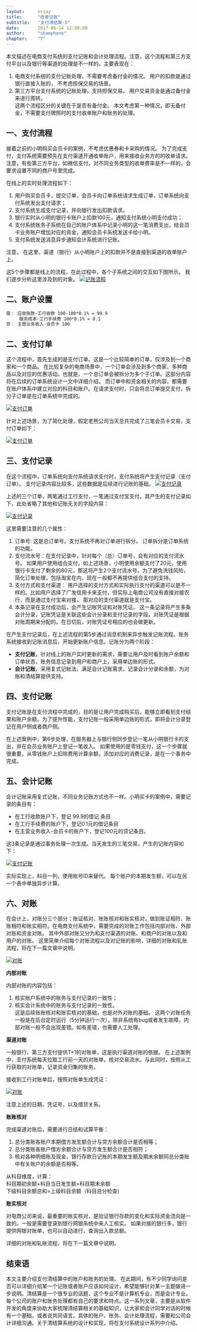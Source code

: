```yaml
---
layout: 	essay
title: 		"收单记账"
subtitle: 	"支付清结算-5"
date: 		2017-06-14 12:00:00
author: 	"shamphone"
chapter:	"7"
---
```


本文描述在电商支付系统的支付记账和会计处理流程。注意，这个流程和第三方支付平台以及银行等渠道的处理是不一样的。主要表现在：
1. 电商支付系统的支付记账处理，不需要考虑备付金的情况。 用户的扣款是通过银行直接入账的， 不考虑担保交易的场景。   
2. 第三方平台支付系统的记账处理，支持担保交易。 用户交易资金是通过备付金来进行周转。  
这两个流程区分的关键在于是否有备付金。 本文考虑第一种情况，即无备付金，不需要支付牌照时的支付收单账户和账务的处理。 

## 一、支付流程

接着之前的小明购买会员卡的案例，不考虑优惠券和卡采购的情况。 为了完成支付，支付系统需要预先在支付渠道开通收单账户，用来接收业务方的的收单请求。 注意，有些第三方平台，如微信支付，对不同业务类型的收单费率是不一样的，会要求设置不同的商户号里完成。 

在线上的实时处理流程如下：

1.  用户购买会员卡，提交订单，会员卡向订单系统请求生成订单，订单系统向支付系统发出支付请求；  
2.  支付系统生成支付记录，并向银行发出扣款请求。 
3.  银行实时从小明的银行卡账户上扣款100元，通知支付系统小明支付成功；  
4.  支付系统账务子系统在自己的账户体系中记录小明的这一笔消费支出，给会员卡业务账户增加对应的资金，通知会员卡系统发送卡给小明。  
5.  支付系统发送消息异步通知会计系统进行记账。  

注意， 在这里，渠道（银行）从小明账户上的扣款并不是直接到渠道的收单账户上。

这5个步骤都是线上的流程，在此过程中，各个子系统之间的交互如下图所示。 我们逐步分析这里涉及到的对象。 
[![记账流程](http://static.cocolian.cn/img/in-post/clearing-accounting.jpg)](http://static.cocolian.cn/img/in-post/clearing-accounting.jpg)


## 二、账户设置



```hbs
借： 应收账款-工行收款 100-100*0.1% = 99.9
     服务成本-工行手续费 100*0.1% = 0.1
贷： 主营业务收入-会员卡 100
```


## 二、支付订单

这个流程中，首先生成的是支付订单。这是一个比较简单的订单，仅涉及到一个商家和一个商品。 在比较复杂的电商场景中，一个订单会涉及到多个商家、多种商品以及对应的优惠活动。也就是，一个总订单会被拆分为多个子订单。这部分内容将在后续的订单系统设计一文中详细介绍。 而订单中和资金相关的内容，都需要在账户体系中建立对应的科目和账户。在请求支付时，只会将总订单提交支付，拆分子订单是在订单系统中完成的。

[![支付订单](http://static.cocolian.cn/img/in-post/clearing-order.jpeg)](http://static.cocolian.cn/img/in-post/clearing-order.jpeg)

  
针对上述场景，为了简化处理，假定老熊公司当天总共完成了三笔会员卡交易，支付订单如下：

[![支付订单](http://static.cocolian.cn/img/in-post/clearing-tb-orders.jpg)](http://static.cocolian.cn/img/in-post/clearing-tb-orders.jpg)

## 三、支付记录

在这个流程中，订单系统向支付系统请求支付时，支付系统将产生支付记录（支付订单）。 支付记录内容比较多，这些数据是后续进行记账的基础。 
[![支付记录](http://static.cocolian.cn/img/in-post/clearing-record.jpeg)](http://static.cocolian.cn/img/in-post/clearing-record.jpeg)

上述的三个订单，两笔通过工行支付，一笔通过支付宝支付，其产生的支付记录如下，此处省略了其他和记账无关的字段内容：

[![支付记录](http://static.cocolian.cn/img/in-post/clearing-tb-record.jpg)](http://static.cocolian.cn/img/in-post/clearing-tb-record.jpg)

这里需要注意的几个属性：

1.  订单号: 这是总订单号。支付系统不再对订单进行拆分。 订单拆分是订单系统的功能。
2.  支付流水号：在支付记录中，针对每个（总）订单号，会有对应的支付流水号。 如果用户使用组合支付，如上述场景，小明使用余额支付了20元，使用银行卡支付了剩余的80元，那这将产生2个支付流水号。为了避免洗钱风险，简化订单处理，包括淘宝在内，现在一般都不再提供组合支付的支持。  
3.  支付方式和支付渠道： 用户选择的支付方式和实际执行支付的渠道可以是不一样的。比如用户选择了广发信用卡来支付，但实际上电商公司没有直接对接农行，而是通过支付宝来对接， 那对应的支付渠道就是支付宝。 
3.  本条记录在支付成功后，会产生记账凭证和对账凭证。 这一条记录将产生多条会计分录，记账凭证是关联这些会计分录和支付记录的字段。对账凭证是根据对账周期来分配的。在日切后，对账凭证号相应的也会做更新。 

在产生支付记录后，在上述流程的第5步通过消息机制来异步触发记账流程。账务系统接收到记账消息后，开始更新账户信息。记账分为两个阶段：  
- **支付记账**，针对线上的账户实时更新的需求，需要让用户及时看到账户余额和订单状态，账务信息记录到用户和商户上，采用单边账的形式。  
- **会计记账**，采用复式记帐法，满足会计记账需求，记录会计分录和余额，为对账和清结算提供支持。  


## 四、支付记账

支付记账是在支付流程中完成的，目的是让用户完成购买后，能够立即看到支付结果和账户余额。为了提升性能，支付记账一般采用单边账的形式，即将会计分录登记在用户侧或者商户侧。

在上述案例中，第6步处理，在服务器上与银行侧同步登记一笔从小明银行卡的支出，并在会员业务账户上登记一笔收入。
如果使用的是零钱支付，这一个步骤就很重要，从零钱账户上扣除费用计算余额，添加对应的消费记录，是在一个事务中完成。

## 五、会计记账

会计记账采用复式记账，不同业务记账方式也不一样。小明买卡的案例中，需要记录的条目有：

- 在工行收款账户下，登记 99.9的借记 条目  
- 在工行手续费的账户下，登记0.1元的借记条目  
- 在主营业务收入-会员卡的账户下，登记100元的贷记条目。  

这3条记录是通过事务处理一次生成。当天发生的三笔交易，产生的记账内容如下：

[![支付记账](http://static.cocolian.cn/img/in-post/clearing-tb-accounting-2.jpg)](http://static.cocolian.cn/img/in-post/clearing-tb-accounting-2.jpg)

实际实现上，科目一列，使用账号ID来替代。 每个账户的本期发生额，可以在另一个表中单独异步计算。 

## 六、对账

在会计上，对账分三个部分：账证核对、账账核对和账实核对，做到账证相符、账账相符和账实相符。在电商支付系统中，需要完成的对账工作包括内部对账、外部对账和资金对账。 
其中外部对账又分为和支付渠道的对账、和商户的对账以及和用户的对账。 这里简单介绍每个对账流程以及对记账的影响，详细的对账和轧账流程，将在下一篇文章中说明。 

[![对账](http://static.cocolian.cn/img/in-post/clearing-checking.jpeg)](http://static.cocolian.cn/img/in-post/clearing-checking.jpeg)

**内部对账**

内部对账的内容包括：  
1. 核实账户系统中的账务与支付记录的一致性；  
2. 核实会计系统中的账务与支付记录的一致性。  
这是后续账账核对和账实核对的基础，也是对外对账的基础。 这两个对账任务一般是在后台定时运行（5分钟运行一次），除非系统有bug或者发生故障，内部对账一般不会出现差错。如有差错，也需要人工处理。 

**渠道对账**

一般银行、第三方支付提供T+1的对账单，这是执行渠道对账的依据。 在上述案例中，支付系统每天拉取工行前一天的对账单，核对交易流水。与此同时，按照从工行获取的对账单，记录资金归集的账务。

接收到工行对账单后，按照对账单生成凭证：


[![对账](http://static.cocolian.cn/img/in-post/clearing-tb-checking.jpg)](http://static.cocolian.cn/img/in-post/clearing-tb-checking.jpg)

注意上述的日期、凭证号，以及借贷关系。 

**账账核对**

完成渠道对账后，需要进行日结和试算平衡：  
1.  总分类账各账户本期借方发生额合计与贷方余额合计是否相等；  
2.  总分类账各账户借方余额合计与贷方发生额合计是否相符；  
3.  核对各种明细账及现金、银行存款日记账的本期发生额及期末余额同总分类账中有关账户的余额是否相等。  

从科目维度，计算：  
科目期初余额+科目当日发生额=科目期末余额  
下级科目余额总和=上级科目余额（科目总分检查）  

**账实核对**

对电商公司来说，最重要的账实核对，是验证银行存款的变化和实际资金流向是一致的。一般是需要登录到银行网银系统中来人工核实。 如果对接的银行多，银行提供网银对账单，也可以自动进行，查询出入款总额。 

详细的对账和轧账流程，将在下一篇文章中说明。

## 结束语

本文主要介绍支付清结算中的账户和账务的处理。 在此期间，有不少同学询问是否可以详细介绍某一个记账或者账户应该如何设计，希望能够针对某一主题做进一步说明。清结算是一个很专业的话题，这个专业不是计算机专业，而是会计专业。 每个公司的账户和账务处理都有自己的要求和特点。这一系列文章，主要是从软件开发的角度来协助大家梳理清结算相关的基础知识，让大家和会计同学对话的时候有一个基础，或者说共同语言。具体的账户、账务、会计处理流程，需要和公司会计详细沟通。关于清结算系统的设计和实现，将在支付系统设计系列中介绍。